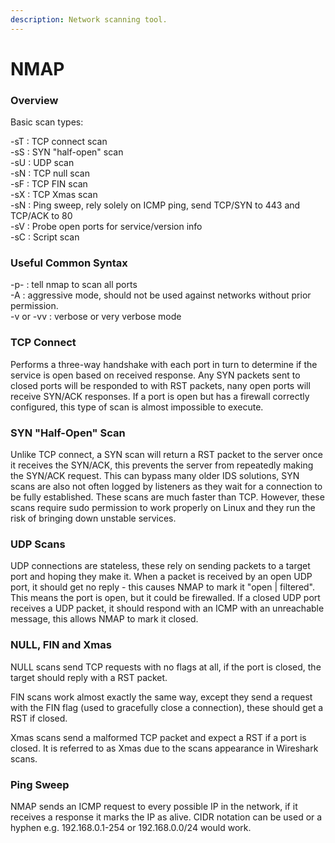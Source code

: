 ```yaml
---
description: Network scanning tool.
---
```


# NMAP

### Overview

Basic scan types:

\-sT : TCP connect scan\
\-sS : SYN "half-open" scan\
\-sU : UDP scan\
\-sN : TCP null scan\
\-sF : TCP FIN scan\
\-sX : TCP Xmas scan\
\-sN : Ping sweep, rely solely on ICMP ping, send TCP/SYN to 443 and TCP/ACK to 80\
\-sV : Probe open ports for service/version info\
\-sC : Script scan

### Useful Common Syntax

\-p- : tell nmap to scan all ports\
\-A : aggressive mode, should not be used against networks without prior permission.\
\-v or -vv : verbose or very verbose mode

### TCP Connect

Performs a three-way handshake with each port in turn to determine if the service is open based on received response. Any SYN packets sent to closed ports will be responded to with RST packets, nany open ports will receive SYN/ACK responses. If a port is open but has a firewall correctly configured, this type of scan is almost impossible to execute.

### SYN "Half-Open" Scan

Unlike TCP connect, a SYN scan will return a RST packet to the server once it receives the SYN/ACK, this prevents the server from repeatedly making the SYN/ACK request. This can bypass many older IDS solutions, SYN scans are also not often logged by listeners as they wait for a connection to be fully established. These scans are much faster than TCP. However, these scans require sudo permission to work properly on Linux and they run the risk of bringing down unstable services.

### UDP Scans

UDP connections are stateless, these rely on sending packets to a target port and hoping they make it. When a packet is received by an open UDP port, it should get no reply - this causes NMAP to mark it "open | filtered". This means the port is open, but it could be firewalled. If a closed UDP port receives a UDP packet, it should respond with an ICMP with an unreachable message, this allows NMAP to mark it closed.

### NULL, FIN and Xmas

NULL scans send TCP requests with no flags at all, if the port is closed, the target should reply with a RST packet.

FIN scans work almost exactly the same way, except they send a request with the FIN flag (used to gracefully close a connection), these should get a RST if closed.

Xmas scans send a malformed TCP packet and expect a RST if a port is closed. It is referred to as Xmas due to the scans appearance in Wireshark scans.

### Ping Sweep

NMAP sends an ICMP request to every possible IP in the network, if it receives a response it marks the IP as alive. CIDR notation can be used or a hyphen e.g. 192.168.0.1-254 or 192.168.0.0/24 would work.

